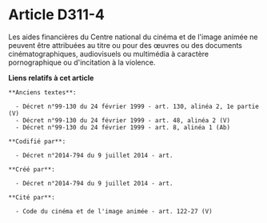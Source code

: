 # Article D311-4

Les aides financières du Centre national du cinéma et de l'image animée ne peuvent être attribuées au titre ou pour des
œuvres ou des documents cinématographiques, audiovisuels ou multimédia à caractère pornographique ou d'incitation à la
violence.

**Liens relatifs à cet article**

	**Anciens textes**:

	  - Décret n°99-130 du 24 février 1999 - art. 130, alinéa 2, 1e partie (V)
	  - Décret n°99-130 du 24 février 1999 - art. 48, alinéa 2 (V)
	  - Décret n°99-130 du 24 février 1999 - art. 8, alinéa 1 (Ab)

	**Codifié par**:

	  - Décret n°2014-794 du 9 juillet 2014 - art.

	**Créé par**:

	  - Décret n°2014-794 du 9 juillet 2014 - art.

	**Cité par**:

	  - Code du cinéma et de l'image animée - art. 122-27 (V)
